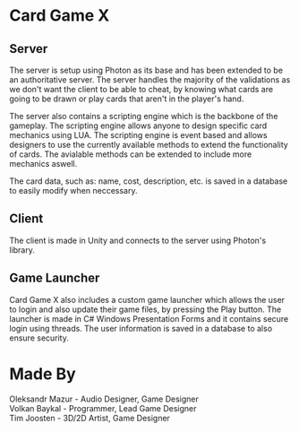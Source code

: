 # Card Game X #

## Server ##

The server is setup using Photon as its base and has been extended to be an authoritative server. 
The server handles the majority of the validations as we don't want the client to be able to cheat, 
by knowing what cards are going to be drawn or play cards that aren't in the player's hand. 

The server also contains a scripting engine which is the backbone of the gameplay. 
The scripting engine allows anyone to design specific card mechanics using LUA. 
The scripting engine is event based and allows designers to use the currently available methods to extend the functionality of cards.
The avialable methods can be extended to include more mechanics aswell.

The card data, such as: name, cost, description, etc. is saved in a database to easily modify when neccessary.

## Client ##

The client is made in Unity and connects to the server using Photon's library.

## Game Launcher ##

Card Game X also includes a custom game launcher which allows the user to login and also update their game files,
by pressing the Play button. The launcher is made in C# Windows Presentation Forms and it contains secure login using
threads. The user information is saved in a database to also ensure security.

# Made By #
Oleksandr Mazur - Audio Designer, Game Designer\
Volkan Baykal - Programmer, Lead Game Designer\
Tim Joosten - 3D/2D Artist, Game Designer
